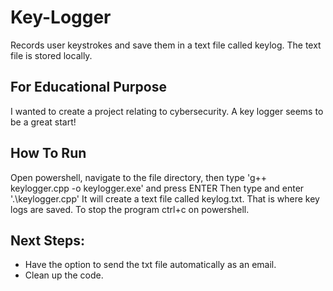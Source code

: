 # Key-Logger
Records user keystrokes and save them in a text file called keylog. The text file is stored locally.

## For Educational Purpose
  I wanted to create a project relating to cybersecurity. A key logger seems to be a great start!

## How To Run
  Open powershell, navigate to the file directory, then type 'g++ keylogger.cpp -o keylogger.exe' and press ENTER
  Then type and enter '.\keylogger.cpp' 
  It will create a text file called keylog.txt. That is where key logs are saved.
  To stop the program ctrl+c on powershell.

## Next Steps:
  - Have the option to send the txt file automatically as an email.
  - Clean up the code.
